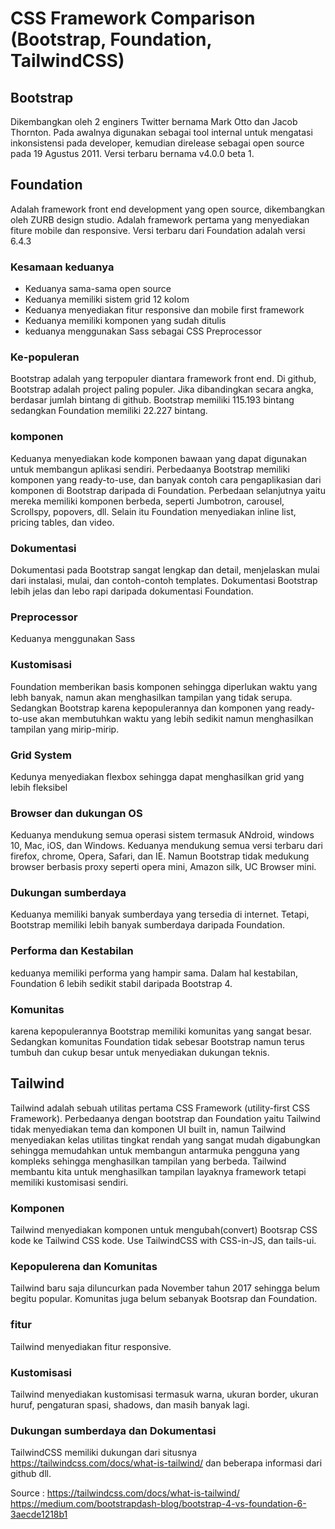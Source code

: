 # CSS Framework Comparison (Bootstrap, Foundation, TailwindCSS)

## Bootstrap
Dikembangkan oleh 2 enginers Twitter bernama Mark Otto dan Jacob Thornton. Pada awalnya digunakan sebagai tool internal untuk mengatasi inkonsistensi pada developer, kemudian direlease sebagai open source pada 19 Agustus 2011. Versi terbaru bernama v4.0.0 beta 1.

## Foundation
Adalah framework front end development yang open source, dikembangkan oleh ZURB design studio. Adalah framework pertama yang menyediakan fiture mobile dan responsive. Versi terbaru dari Foundation adalah versi 6.4.3

### Kesamaan keduanya
- Keduanya sama-sama open source
- Keduanya memiliki sistem grid 12 kolom
- Keduanya menyediakan fitur responsive dan mobile first framework
- Keduanya memiliki komponen yang sudah ditulis
- keduanya menggunakan Sass sebagai CSS Preprocessor

### Ke-populeran
Bootstrap adalah yang terpopuler diantara framework front end. Di github, Bootstrap adalah project paling populer.
Jika dibandingkan secara angka, berdasar jumlah bintang di github. Bootstrap memiliki 115.193 bintang sedangkan Foundation memiliki 22.227 bintang.

### komponen
Keduanya menyediakan kode komponen bawaan yang dapat digunakan untuk membangun aplikasi sendiri.
Perbedaanya Bootstrap memiliki komponen yang ready-to-use, dan banyak contoh cara pengaplikasian dari komponen di Bootstrap daripada di Foundation.
Perbedaan selanjutnya yaitu mereka memiliki komponen berbeda, seperti Jumbotron, carousel, Scrollspy, popovers, dll. 
Selain itu Foundation menyediakan inline list, pricing tables, dan video.

### Dokumentasi
Dokumentasi pada Bootstrap sangat lengkap dan detail, menjelaskan mulai dari instalasi, mulai, dan contoh-contoh templates. Dokumentasi Bootstrap lebih jelas dan lebo rapi daripada dokumentasi Foundation.

### Preprocessor
Keduanya menggunakan Sass

### Kustomisasi
Foundation memberikan basis komponen sehingga diperlukan waktu yang lebh banyak, namun akan menghasilkan tampilan yang tidak serupa.
Sedangkan Bootstrap karena kepopulerannya dan komponen yang ready-to-use akan membutuhkan waktu yang lebih sedikit namun menghasilkan tampilan yang mirip-mirip.

### Grid System
Kedunya menyediakan flexbox sehingga dapat menghasilkan grid yang lebih fleksibel

### Browser dan dukungan OS
Keduanya mendukung semua operasi sistem termasuk ANdroid, windows 10, Mac, iOS, dan Windows.
Keduanya mendukung semua versi terbaru dari firefox, chrome, Opera, Safari, dan IE. Namun Bootstrap tidak medukung browser berbasis proxy seperti opera mini, Amazon silk, UC Browser mini.

### Dukungan sumberdaya
Keduanya memiliki banyak sumberdaya yang tersedia di internet. Tetapi, Bootstrap memiliki lebih banyak sumberdaya daripada Foundation.

### Performa dan Kestabilan
keduanya memiliki performa yang hampir sama.
Dalam hal kestabilan, Foundation 6 lebih sedikit stabil daripada Bootstrap 4.

### Komunitas
karena kepopulerannya Bootstrap memiliki komunitas yang sangat besar. Sedangkan komunitas Foundation tidak sebesar Bootstrap namun terus tumbuh dan cukup besar untuk menyediakan dukungan teknis.

## Tailwind
Tailwind adalah sebuah utilitas pertama CSS Framework (utility-first CSS Framework). Perbedaanya dengan bootstrap dan Foundation yaitu Tailwind tidak menyediakan tema dan komponen UI built in, namun Tailwind menyediakan kelas utilitas tingkat rendah yang sangat mudah digabungkan sehingga memudahkan untuk membangun antarmuka pengguna yang kompleks sehingga menghasilkan tampilan yang berbeda.
Tailwind membantu kita untuk menghasilkan tampilan layaknya framework tetapi memiliki kustomisasi sendiri.

### Komponen 
Tailwind menyediakan komponen untuk mengubah(convert) Bootsrap CSS kode ke Tailwind CSS kode. Use TailwindCSS with CSS-in-JS, dan tails-ui.

### Kepopulerena dan Komunitas
Tailwind baru saja diluncurkan pada November tahun 2017 sehingga belum begitu popular. Komunitas juga belum sebanyak Bootsrap dan Foundation. 

### fitur
Tailwind menyediakan fitur responsive.

### Kustomisasi
Tailwind menyediakan kustomisasi termasuk warna, ukuran border, ukuran huruf, pengaturan spasi, shadows, dan masih banyak lagi.

### Dukungan sumberdaya dan Dokumentasi
TailwindCSS memiliki dukungan dari situsnya https://tailwindcss.com/docs/what-is-tailwind/ dan beberapa informasi dari github dll.



Source :
https://tailwindcss.com/docs/what-is-tailwind/
https://medium.com/bootstrapdash-blog/bootstrap-4-vs-foundation-6-3aecde1218b1
